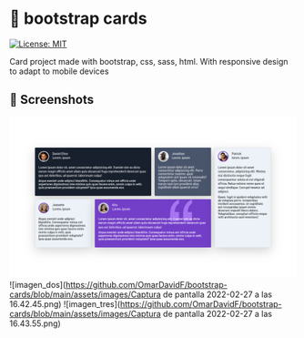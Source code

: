 # 🎁 bootstrap cards

[![License: MIT](https://img.shields.io/badge/License-MIT-blue.svg)](https://opensource.org/licenses/MIT)

Card project made with bootstrap, css, sass, html. With responsive design to adapt to mobile devices

## 📸 Screenshots

  ![imagen_uno](https://github.com/OmarDavidF/bootstrap-cards/blob/main/assets/images/Screenshot_20220227_164805.png)
  ![imagen_dos](https://github.com/OmarDavidF/bootstrap-cards/blob/main/assets/images/Captura de pantalla 2022-02-27 a las 16.42.45.png)
  ![imagen_tres](https://github.com/OmarDavidF/bootstrap-cards/blob/main/assets/images/Captura de pantalla 2022-02-27 a las 16.43.55.png)
  
